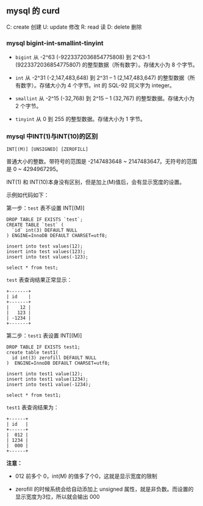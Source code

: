 ## mysql 的 curd

C: create 创建
U: update 修改
R: read 读
D: delete 删除

### mysql bigint-int-smallint-tinyint

* `bigint` 从 -2^63 (-9223372036854775808) 到 2^63-1 (9223372036854775807) 的整型数据（所有数字）。存储大小为 8 个字节。

* `int` 从 -2^31 (-2,147,483,648) 到 2^31 – 1 (2,147,483,647) 的整型数据（所有数字）。存储大小为 4 个字节。int 的 SQL-92 同义字为 integer。 

* `smallint` 从 -2^15 (-32,768) 到 2^15 – 1 (32,767) 的整型数据。存储大小为 2 个字节。 

* `tinyint` 从 0 到 255 的整型数据。存储大小为 1 字节。 

### mysql 中INT(1)与INT(10)的区别

    INT[(M)] [UNSIGNED] [ZEROFILL]
    
普通大小的整数。带符号的范围是 -2147483648 ~ 2147483647。无符号的范围是 0 ~ 4294967295。

INT(1) 和 INT(10)本身没有区别，但是加上(M)值后，会有显示宽度的设置。

示例如代码如下：

第一步：`test` 表不设置 INT[(M)]

```mysql
DROP TABLE IF EXISTS `test`;
CREATE TABLE `test` (
  `id` int(3) DEFAULT NULL
) ENGINE=InnoDB DEFAULT CHARSET=utf8;

insert into test values(12);
insert into test values(123);
insert into test values(-123);

select * from test;
```
`test` 表查询结果正常显示：

```
+-------+
| id    |
+-------+
|    12 |
|   123 |
| -1234 |
+-------+
```

第二步：`test1` 表设置 INT[(M)]

```mysql
DROP TABLE IF EXISTS test1;
create table test1(
  id int(3) zerofill DEFAULT NULL
)  ENGINE=InnoDB DEFAULT CHARSET=utf8;

insert into test1 value(12);
insert into test1 value(1234);
insert into test1 value(-1234);

select * from test1;
```

`test1` 表查询结果为：

```
+------+
| id   |
+------+
|  012 |
| 1234 |
|  000 |
+------+
```

**注意：**

* 012 前多个 0，int(M) 的值多了个0，这就是显示宽度的限制

* zerofill 的时候系统会给自动添加上 unsigned 属性，就是非负数。而设置的显示宽度为3位，所以就会输出 000 
